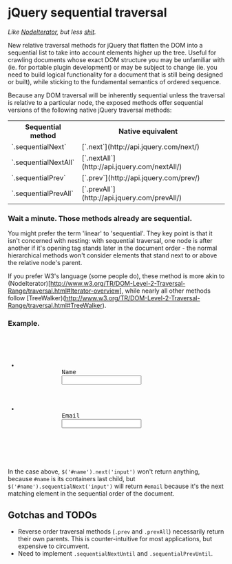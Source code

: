 jQuery sequential traversal
===========================

*Like [NodeIterator](http://www.w3.org/TR/DOM-Level-2-Traversal-Range/traversal.html#Iterator-overview), but less [shit](http://ejohn.org/blog/unimpressed-by-nodeiterator/).*

New relative traversal methods for jQuery that flatten the DOM into a sequential list to take into account elements higher up the tree. Useful for crawling documents whose exact DOM structure you may be unfamiliar with (ie. for portable plugin development) or may be subject to change (ie. you need to build logical functionality for a document that is still being designed or built), while sticking to the fundamental semantics of ordered sequence.

Because any DOM traversal will be inherently sequential unless the traversal is relative to a particular node, the exposed methods offer sequential versions of the following native jQuery traversal methods:

<table>
  <tr>
    <th>Sequential method</th>
		<th>Native equivalent</th>
  </tr>
  <tr>
    <td>`.sequentialNext`</td>
		<td>[`.next`](http://api.jquery.com/next/)</td>
  </tr>
  <tr>
    <td>`.sequentialNextAll`</td>
		<td>[`.nextAll`](http://api.jquery.com/nextAll/)</td><td>
  </tr>
  <tr>
    <td>`.sequentialPrev`</td>
		<td>[`.prev`](http://api.jquery.com/prev/)</td>
  </tr>
  <tr>
    <td>`.sequentialPrevAll`</td>
		<td>[`.prevAll`](http://api.jquery.com/prevAll/)</td><td>
  </tr>
</table>

### Wait a minute. Those methods already are sequential. ###

You might prefer the term 'linear' to 'sequential'. They key point is that it isn't concerned with nesting: with sequential traversal, one node is after another if it's opening tag stands later in the document order - the normal hierarchical methods won't consider elements that stand next to or above the relative node's parent.

If you prefer W3's language (some people do), these method is more akin to (NodeIterator)[http://www.w3.org/TR/DOM-Level-2-Traversal-Range/traversal.html#Iterator-overview], while nearly all other methods follow [TreeWalker)(http://www.w3.org/TR/DOM-Level-2-Traversal-Range/traversal.html#TreeWalker). 

### Example. ###

<pre>
	<ul>
		<li>
			<label for="name">Name</label>
			<input id="name"></input>
		</li>
		<li>
			<label for="email">Email</label>
			<input id="email"></input>
		</li>
	</ul>
</pre>

In the case above, `$('#name').next('input')` won't return anything, because `#name` is its containers last child, but `$('#name').sequentialNext('input')` will return `#email` because it's the next matching element in the sequential order of the document.

## Gotchas and TODOs ##

- Reverse order traversal methods (`.prev` and `.prevAll`) necessarily return their own parents. This is counter-intuitive for most applications, but expensive to circumvent.
- Need to implement `.sequentialNextUntil` and `.sequentialPrevUntil`.